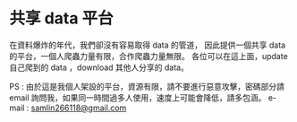 # 共享 data 平台

在資料爆炸的年代，我們卻沒有容易取得 data 的管道，
因此提供一個共享 data 的平台，一個人爬蟲力量有限，合作爬蟲力量無限。
各位可以在這上面，update 自己爬到的 data ，download 其他人分享的 data。

<!--資料科學家是當今最紅的職業，根據 CareerCast.com 網站，2016 best job is data scientist。
問題是，要如何成為資料科學家？資料取得不易，沒資料幾乎不可能成為資料科學家，，，，，，，，， -->


PS : 由於這是我個人架設的平台，資源有限，請不要進行惡意攻擊，密碼部分請 email 詢問我，如果同一時間過多人使用，速度上可能會降低，請多包涵。
e-mail : samlin266118@gmail.com 

